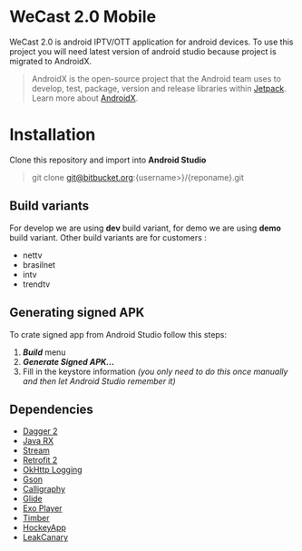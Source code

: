 ﻿# WeCast 2.0 Mobile

WeCast 2.0 is android IPTV/OTT application for android devices. 
To use this project you will need latest version of android studio because project is migrated to AndroidX.
> AndroidX is the open-source project that the Android team uses to develop, test, package, version and release libraries within [Jetpack](https://developer.android.com/jetpack).
> Learn more about [AndroidX](https://developer.android.com/jetpack/androidx/).

# Installation

Clone this repository and import into **Android Studio**

>git clone git@bitbucket.org:{username>}/{reponame}.git

##  Build variants

For develop we are using **dev** build variant,
for demo we are using **demo** build variant.
Other build variants are for customers :
- nettv
- brasilnet
- intv
- trendtv

## Generating signed APK

To crate signed app from Android Studio follow this steps:

1.  _**Build**_  menu
2.  _**Generate Signed APK...**_
3.  Fill in the keystore information  _(you only need to do this once manually and then let Android Studio remember it)_

## Dependencies
- [Dagger 2](https://github.com/google/dagger)
- [Java RX](https://github.com/ReactiveX/RxJava)
- [Stream](https://github.com/aNNiMON/Lightweight-Stream-API)
- [Retrofit 2](https://square.github.io/retrofit/)
- [OkHttp Logging](https://github.com/square/okhttp/tree/master/okhttp-logging-interceptor)
- [Gson](https://github.com/google/gson)
- [Calligraphy](https://github.com/chrisjenx/Calligraphy)
- [Glide](https://github.com/bumptech/glide)
- [Exo Player](https://github.com/google/ExoPlayer)
- [Timber](https://github.com/JakeWharton/timber)
- [HockeyApp](https://github.com/bitstadium/HockeySDK-Android)
- [LeakCanary](https://github.com/square/leakcanary)

